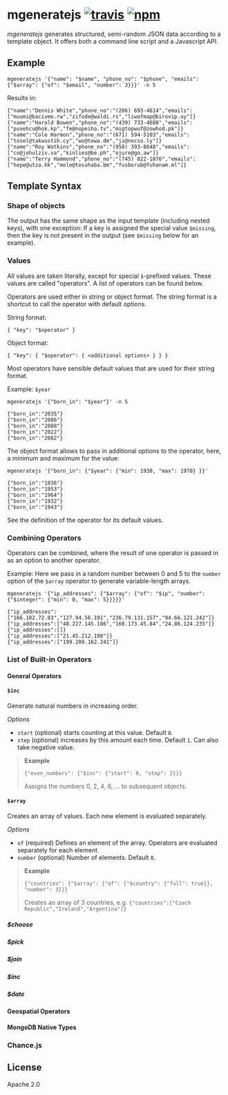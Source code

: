 # mgeneratejs [![travis][travis_img]][travis_url] [![npm][npm_img]][npm_url]

_mgeneratejs_ generates structured, semi-random JSON data according to a
template object. It offers both a command line script and a Javascript API.


## Example

```
mgeneratejs '{"name": "$name", "phone_no": "$phone", "emails": {"$array": {"of": "$email", "number": 3}}}' -n 5
```
Results in:
```
{"name":"Dennis White","phone_no":"(206) 693-4614","emails":["muumi@bacivme.rw","zifode@waldi.rs","liwofmap@birovip.uy"]}
{"name":"Harold Bowen","phone_no":"(439) 733-4688","emails":["puvehcu@hok.kp","fe@nopeiha.tv","migtopwuf@zowhod.pk"]}
{"name":"Cole Harmon","phone_no":"(671) 594-5103","emails":["tosel@takwustih.cy","wo@towa.dm","ji@nocso.ly"]}
{"name":"Roy Watkins","phone_no":"(958) 393-8648","emails":["co@johulziv.va","kinlies@be.ph","ojure@go.aw"]}
{"name":"Terry Hammond","phone_no":"(745) 822-1876","emails":["hepe@utza.hk","mole@tosuhaba.bm","fusborub@fuhanam.ml"]}
```

## Template Syntax

### Shape of objects

The output has the same shape as the input template (including nested keys), with
one exception: If a key is assigned the special value `$missing`, then the
key is not present in the output (see `$missing` below for an example).

<!-- Example:
```
mgeneratejs '{"name": "Thomas", "age": "$age", "invisible": "$missing"}' -n 5
```

This example generates 5 objects with the literal name `Thomas`, a variable
age field (using the `$age` operator) and no `invisible` key.

```
{"name":"Thomas","age":29}
{"name":"Thomas","age":48}
{"name":"Thomas","age":20}
{"name":"Thomas","age":54}
{"name":"Thomas","age":54}
``` -->

### Values

All values are taken literally, except for special `$`-prefixed values. These
values are called "operators". A list of operators can be found below.

Operators are used either in string or object format. The string format is
a shortcut to call the operator with default options.

String format:

```
{ "key": "$operator" }
```

Object format:

```
{ "key": { "$operator": { <additional options> } } }
```

Most operators have sensible default values that are used for their string format.

Example: `$year`

```
mgeneratejs '{"born_in": "$year"}' -n 5
```
```
{"born_in":"2035"}
{"born_in":"2086"}
{"born_in":"2088"}
{"born_in":"2022"}
{"born_in":"2082"}
```

The object format allows to pass in additional options to the operator,
here, a minimum and maximum for the value:

```
mgeneratejs '{"born_in": {"$year": {"min": 1930, "max": 1970} }}'
```
```
{"born_in":"1936"}
{"born_in":"1953"}
{"born_in":"1964"}
{"born_in":"1932"}
{"born_in":"1943"}
```

See the definition of the operator for its default values.

### Combining Operators

Operators can be combined, where the result of one operator is passed in as
an option to another operator.

Example: Here we pass in a random number between 0 and 5 to the `number` option
of the `$array` operator to generate variable-length arrays.

```
mgeneratejs '{"ip_addresses": {"$array": {"of": "$ip", "number": {"$integer": {"min": 0, "max": 5}}}}}'
```
```
{"ip_addresses":["166.182.72.83","127.94.56.191","236.79.131.157","94.66.121.242"]}
{"ip_addresses":["48.227.145.186","160.173.45.84","24.86.124.235"]}
{"ip_addresses":[]}
{"ip_addresses":["21.45.212.198"]}
{"ip_addresses":["199.209.162.241"]}
```

### List of Built-in Operators

#### General Operators

#### `$inc`

Generate natural numbers in increasing order.

_Options_
- `start` (optional) starts counting at this value. Default `0`.
- `step` (optional) increases by this amount each time. Default `1`. Can also take negative value.

> **Example**
>
> ```
> {"even_numbers": {"$inc": {"start": 0, "step": 2}}}
> ```
>
> Assigns the numbers 0, 2, 4, 6, ... to subsequent objects.

#### `$array`

Creates an array of values. Each new element is evaluated separately.

_Options_
- `of` (required) Defines an element of the array. Operators are evaluated separately for each element.
- `number` (optional) Number of elements. Default `0`.

> **Example**
>
> ```
> {"countries": {"$array": {"of": {"$country": {"full": true}}, "number": 3}}}
> ```
>
> Creates an array of 3 countries, e.g. `{"countries":["Czech Republic","Ireland","Argentina"]}`


##### $choose
##### $pick
##### $join
##### $inc
##### $date

#### Geospatial Operators

#### MongoDB Native Types

### Chance.js

## License

Apache 2.0

[travis_img]: https://img.shields.io/travis/rueckstiess/mgeneratejs.svg
[travis_url]: https://travis-ci.org/rueckstiess/mgeneratejs
[npm_img]: https://img.shields.io/npm/v/mgeneratejs.svg
[npm_url]: https://npmjs.org/package/mgeneratejs

